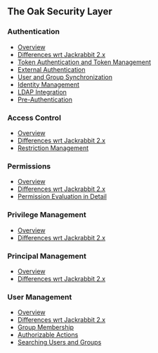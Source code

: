 <!--
   Licensed to the Apache Software Foundation (ASF) under one or more
   contributor license agreements.  See the NOTICE file distributed with
   this work for additional information regarding copyright ownership.
   The ASF licenses this file to You under the Apache License, Version 2.0
   (the "License"); you may not use this file except in compliance with
   the License.  You may obtain a copy of the License at

       http://www.apache.org/licenses/LICENSE-2.0

   Unless required by applicable law or agreed to in writing, software
   distributed under the License is distributed on an "AS IS" BASIS,
   WITHOUT WARRANTIES OR CONDITIONS OF ANY KIND, either express or implied.
   See the License for the specific language governing permissions and
   limitations under the License.
  -->

The Oak Security Layer
--------------------------------------------------------------------------------

### Authentication

 * [Overview](authentication.html)
 * [Differences wrt Jackrabbit 2.x](authentication/differences.html)
 * [Token Authentication and Token Management](authentication/tokenmanagement.html)
 * [External Authentication](authentication/externalloginmodule.html)
 * [User and Group Synchronization](authentication/usersync.html)
 * [Identity Management](authentication/identitymanagement.html)
 * [LDAP Integration](authentication/ldap.html)
 * [Pre-Authentication](authentication/preauthentication.html)

### Access Control

 * [Overview](accesscontrol.html)
 * [Differences wrt Jackrabbit 2.x](accesscontrol/differences.html)
 * [Restriction Management](accesscontrol/restriction.html)

### Permissions

 * [Overview](permission.html)
 * [Differences wrt Jackrabbit 2.x](permission/differences.html)
 * [Permission Evaluation in Detail](permission/evaluation.html)

### Privilege Management

 * [Overview](privilege.html)
 * [Differences wrt Jackrabbit 2.x](privilege/differences.html)

### Principal Management

 * [Overview](principal.html)
 * [Differences wrt Jackrabbit 2.x](principal/differences.html)

### User Management

 * [Overview](user.html)
 * [Differences wrt Jackrabbit 2.x](user/differences.html)
 * [Group Membership](user/membership.html)
 * [Authorizable Actions](user/authorizableaction.html)
 * [Searching Users and Groups](user/query.html)
